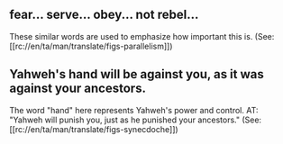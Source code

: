 ## fear... serve... obey... not rebel... ##

These similar words are used to emphasize how important this is.  (See: [[rc://en/ta/man/translate/figs-parallelism]])

## Yahweh's hand will be against you, as it was against your ancestors. ##

The word "hand" here represents Yahweh's power and control. AT: "Yahweh will punish you, just as he punished your ancestors." (See: [[rc://en/ta/man/translate/figs-synecdoche]])
